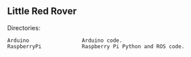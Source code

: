 Little Red Rover
----------------

Directories:

	Arduino					Arduino code.
	RaspberryPi				Raspberry Pi Python and ROS code.
